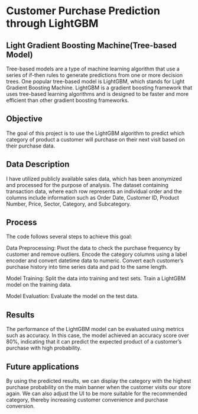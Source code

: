 # Customer Purchase Prediction through LightGBM
## Light Gradient Boosting Machine(Tree-based Model)
Tree-based models are a type of machine learning algorithm that use a series of if-then rules to generate predictions from one or more decision trees. One popular tree-based model is LightGBM, which stands for Light Gradient Boosting Machine. LightGBM is a gradient boosting framework that uses tree-based learning algorithms and is designed to be faster and more efficient than other gradient boosting frameworks.

## Objective
The goal of this project is to use the LightGBM algorithm to predict which category of product a customer will purchase on their next visit based on their purchase data.

## Data Description
I have utilized publicly available sales data, which has been anonymized and processed for the purpose of analysis.
The dataset containing transaction data, where each row represents an individual order and the columns include information such as Order Date, Customer ID, Product Number, Price, Sector, Category, and Subcategory.

## Process
The code follows several steps to achieve this goal:

Data Preprocessing: Pivot the data to check the purchase frequency by customer and remove outliers. Encode the category columns using a label encoder and convert datetime data to numeric. Convert each customer’s purchase history into time series data and pad to the same length.

Model Training: Split the data into training and test sets. Train a LightGBM model on the training data.

Model Evaluation: Evaluate the model on the test data. 

## Results
The performance of the LightGBM model can be evaluated using metrics such as accuracy. In this case, the model achieved an accuracy score over 80%, indicating that it can predict the expected product of a customer’s purchase with high probability. 

## Future applications
By using the predicted results, we can display the category with the highest purchase probability on the main banner when the customer visits our store again. We can also adjust the UI to be more suitable for the recommended category, thereby increasing customer convenience and purchase conversion.
